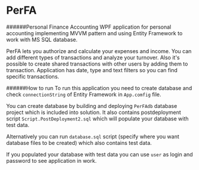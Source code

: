 # PerFA
######Personal Finance Accounting
WPF application for personal accounting implementing MVVM pattern and using Entity Framework to work with MS SQL database.

PerFA lets you authorize and calculate your expenses and income. 
You can add different types of transactions and analyze your turnover. 
Also it's possible to create shared transactions with other users by adding them to transaction.
Application has date, type and text filters so you can find specific transactions.

######How to run
To run this application you need to create database and check `connectionString` of Entity Framework in `App.comfig` file.

You can create database by building and deploying `PerFAdb` database project which is included into solution. 
It also contains postdeployment script `Script.PostDeployment2.sql` which will populate your database with test data.

Alternatively you can run `database.sql` script (specify where you want database files to be created) which also contains test data.

If you populated your database with test data you can use `user` as login and password to see application in work.
